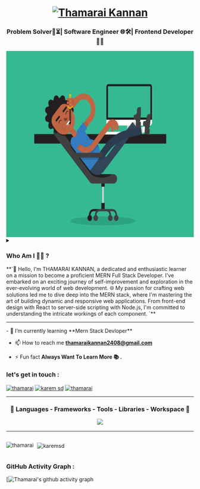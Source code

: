 
<h1 align="center">
  <a href="https://git.io/typing-svg"><img src="https://readme-typing-svg.herokuapp.com?font=Righteous&pause=500&color=B24392&size=35&center=true&vCenter=true&random=false&width=435&lines=Hi+all+!+%F0%9F%91%8B+;+I'm+Thamarai+Kannan!" alt="Thamarai Kannan" /></a>
    </h1>
<h3 align="center">Problem Solver🧮⏳| Software Engineer 🌐🛠️| Frontend Developer 👨‍💻</h3>


<div align="center" style="display: block;">
    <img align="center" alt="GIF" src="sec.gif" width="700" height="500" />
</div>



<details><summary> <h3> Who Am I 🕵️‍♂️ ? </h3>
**`👋 Hello, I'm THAMARAI KANNAN, a dedicated and enthusiastic learner on a mission to become a proficient MERN Full Stack Developer. I've embarked on an exciting journey of self-improvement and exploration in the ever-evolving world of web development.
🌐 My passion for crafting web solutions led me to dive deep into the MERN stack, where I'm mastering the art of building dynamic and responsive web applications. From front-end design with React to server-side scripting with Node.js, I'm committed to understanding the intricate workings of each component.
`**
  </summary>
</details>
<hr>
- 🌱 I’m currently learning **Mern Stack Devloper**

- 📫 How to reach me **thamaraikannan2408@gmail.com**

- ⚡ Fun fact **Always Want To Learn More 📚 .**

<h3 align="left">let's get in touch :</h3>
<p align="left">
<a href="https://www.linkedin.com/in/thamarai-kannan-m-tk2408/" target="blank"><img align="center" src="https://raw.githubusercontent.com/rahuldkjain/github-profile-readme-generator/master/src/images/icons/Social/linked-in-alt.svg" alt="thamarai" height="30" width="40" /></a>
<a href="" target="blank"><img align="center" src="https://raw.githubusercontent.com/rahuldkjain/github-profile-readme-generator/master/src/images/icons/Social/facebook.svg" alt="karem sd" height="30" width="40" /></a>
<a href="https://www.instagram.com/clever_child___/" target="blank"><img align="center" src="https://raw.githubusercontent.com/rahuldkjain/github-profile-readme-generator/master/src/images/icons/Social/instagram.svg" alt="thamarai" height="30" width="40" /></a>
</p>
<hr>
<h3 align="center" > 🚀 Languages - Frameworks - Tools - Libraries - Workspace 🚀</h3>
<p align="center">
    <img src="https://skillicons.dev/icons?i=bootstrap,html,css,vscode,git,js,redux,react,postman,mysql,github,gitlab,vscode,visualstudio,ps,windows" 

 </p>

<hr>
<div style="display: flex;">
    <p style="margin-right: 5px;"><img align="left" src="https://github-readme-stats.vercel.app/api/top-langs?username=karemsd&show_icons=true&locale=en&layout=compact&theme=radical" alt="thamarai" /></p>
    <p style="margin-left: 5px;"><img align="center" src="https://github-readme-stats.vercel.app/api?username=karemsd&show_icons=true&locale=en&theme=radical" alt="karemsd" /></p>
</div>

### GitHub Activity Graph :
[![Thamarai's github activity graph](![image](https://github.com/kannanxyz/kannanxyz/assets/129540289/e7611beb-2cc4-4945-ad98-3eab6dfc5ba7)
)


